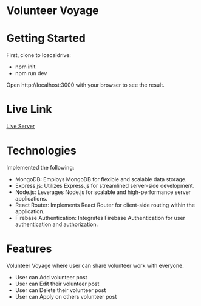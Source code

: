 # Volunteer Voyage

# Getting Started

First, clone to loacaldrive:
 - npm init
 - npm run dev
   
Open http://localhost:3000 with your browser to see the result.  

# Live Link
 [Live Server](https://volunteer-voyage.web.app/)

# Technologies
Implemented the following:
-  MongoDB: Employs MongoDB for flexible and scalable data storage.
-  Express.js: Utilizes Express.js for streamlined server-side development.
-  Node.js: Leverages Node.js for scalable and high-performance server applications.
-  React Router: Implements React Router for client-side routing within the application.
-  Firebase Authentication: Integrates Firebase Authentication for user authentication and authorization.

# Features
Volunteer Voyage where user can share volunteer work with everyone.

- User can Add volunteer post
- User can Edit their volunteer post
- User can Delete their volunteer post
- User can Apply on others volunteer post



